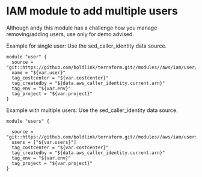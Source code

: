 # IAM module to add multiple users

Although andy this module has a challenge how you manage removing/adding users, use only for demo advised.

Example for single user:
Use the sed_caller_identity data source.
```hcl-terraform
module "user" {
  source = "git::https://github.com/boldlink/terraform.git//modules//aws/iam/user/"
  name = "${var.user}"
  tag_costcenter = "${var.costcenter}"
  tag_createdby = "${data.aws_caller_identity.current.arn}"
  tag_env = "${var.env}"
  tag_project = "${var.project}"
}
```

Example with multiple users:
Use the sed_caller_identity data source.
```hcl-terraform
module "users" {

  source = "git::https://github.com/boldlink/terraform.git//modules//aws/iam/users/"
  users = ["${var.users}"]
  tag_costcenter = "${var.costcenter}"
  tag_createdby = "${data.aws_caller_identity.current.arn}"
  tag_env = "${var.env}"
  tag_project = "${var.project}"
}
```